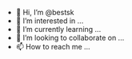 - 👋 Hi, I’m @bestsk
- 👀 I’m interested in ...
- 🌱 I’m currently learning ...
- 💞️ I’m looking to collaborate on ...
- 📫 How to reach me ...

<!---
bestsk/bestsk is a ✨ special ✨ repository because its `README.md` (this file) appears on your GitHub profile.
You can click the Preview link to take a look at your changes.
--->
